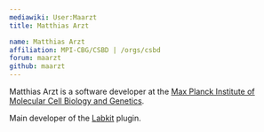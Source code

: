 ```yaml
---
mediawiki: User:Maarzt
title: Matthias Arzt

name: Matthias Arzt
affiliation: MPI-CBG/CSBD | /orgs/csbd
forum: maarzt
github: maarzt
---
```


Matthias Arzt is a software developer at the [Max Planck Institute of Molecular Cell Biology and Genetics](/orgs/mpi-cbg).

Main developer of the [Labkit](/plugins/labkit) plugin.


